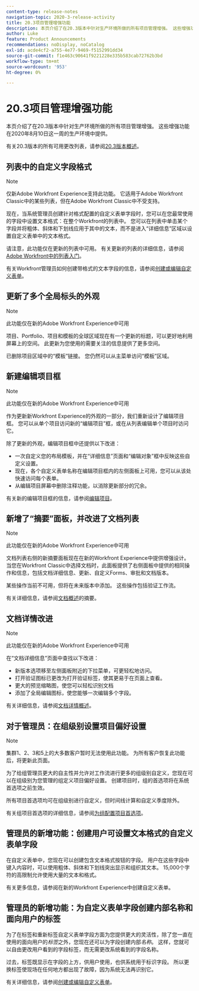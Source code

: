 ```yaml
---
content-type: release-notes
navigation-topic: 2020-3-release-activity
title: 20.3项目管理增强功能
description: 本页介绍了在20.3版本中针对生产环境所做的所有项目管理增强。 这些增强功能在2020年8月10日这一周的生产环境中提供。
author: Luke
feature: Product Announcements
recommendations: noDisplay, noCatalog
exl-id: acde4cf2-a755-4e77-9469-f5152991dd34
source-git-commit: f1e463c90641f9221228e335b583cab72762b3bd
workflow-type: tm+mt
source-wordcount: '953'
ht-degree: 0%

---
```


# 20.3项目管理增强功能

本页介绍了在20.3版本中针对生产环境所做的所有项目管理增强。 这些增强功能在2020年8月10日这一周的生产环境中提供。

有关20.3版本的所有可用更改列表，请参阅[20.3版本概述](../../../product-announcements/product-releases/20.3-release-activity/20-3-release-overview.md)。

## 列表中的自定义字段格式

>[!NOTE]
>
>仅新Adobe Workfront Experience支持此功能。 它适用于Adobe Workfront Classic中的某些列表，但在Adobe Workfront Classic中不受支持。

现在，当系统管理员创建针对格式配置的自定义表单字段时，您可以在您最常使用的字段中设置文本格式：在整个Workfront的列表中。 您可以在列表中单击某个字段并将粗体、斜体和下划线应用于其中的文本，而不是进入“详细信息”区域以设置自定义表单中的文本格式。

请注意，此功能仅在更新的列表中可用。 有关更新的列表的详细信息，请参阅[Adobe Workfront中的列表入门](../../../workfront-basics/navigate-workfront/use-lists/view-items-in-a-list.md)。

有关Workfront管理员如何创建带格式的文本字段的信息，请参阅[创建或编辑自定义表单](../../../administration-and-setup/customize-workfront/create-manage-custom-forms/create-or-edit-a-custom-form.md)。

## 更新了多个全局标头的外观

>[!NOTE]
>
>此功能仅在新的Adobe Workfront Experience中可用

项目、Portfolio、项目和模板的全球区域现在有一个更新的标题，可以更好地利用屏幕上的空间。 此更新为您使用的需要关注的信息提供了更多空间。

已删除项目区域中的“模板”链接。 您仍然可以从主菜单访问“模板”区域。

## 新建编辑项目框

>[!NOTE]
>
>此功能仅在新的Adobe Workfront Experience中可用

作为更新新Workfront Experience的外观的一部分，我们重新设计了编辑项目框。 您可以从单个项目访问新的“编辑项目”框，或在从列表编辑单个项目时访问它。

除了更新的外观，编辑项目框中还提供以下改进：

* 一次自定义您的布局模板，并在“详细信息”页面和“编辑对象”框中反映这些自定义设置。
* 现在，各个自定义表单名称在编辑项目框内的左侧面板上可用，您可以从该处快速访问每个表单。
* 从编辑项目屏幕中删除注释功能，以消除更新部分的冗余。

<!--
<p data-mc-conditions="QuicksilverOrClassic.Draft mode">For information about the new Edit Box box, see "New Edit Object box" (NEW ARTICLE, LINK LATER!!).</p>
-->

有关新的编辑项目框的信息，请参阅[编辑项目](../../../manage-work/projects/manage-projects/edit-projects.md)。

## 新增了“摘要”面板，并改进了文档列表

>[!NOTE]
>
>此功能仅在新的Adobe Workfront Experience中可用

文档列表右侧的新摘要面板现在在新的Workfront Experience中提供增强设计。 当您在Workfront Classic中选择文档时，此面板提供了右侧面板中提供的相同操作和信息，包括文档详细信息、更新、自定义Forms、审批和文档版本。

某些操作当前不可用，但将在未来版本中添加。 这些操作包括验证工作流。

有关详细信息，请参阅[文档概述](../../../documents/managing-documents/summary-for-documents.md)的摘要。

## 文档详情改进

>[!NOTE]
>
>此功能仅在新的Adobe Workfront Experience中可用

在“文档详细信息”页面中查找以下改进：

* 新版本选项移至左侧面板附近的下拉菜单，可更轻松地访问。
* 打开验证图标已更改为打开验证标签，使其更易于在页面上查看。
* 更大的预览缩略图，使您可以轻松识别文档
* 添加了全局编辑图标，使您能够一次编辑多个字段。

有关详细信息，请参阅[文档详情概述](../../../documents/managing-documents/document-details-overview.md)。

## 对于管理员：在组级别设置项目偏好设置

>[!NOTE]
>
>集群1、2、3和5上的大多数客户暂时无法使用此功能。 为所有客户恢复此功能后，将更新此页面。

为了给组管理员更大的自主性并允许对工作流进行更多的组级别自定义，您现在可以在组级别为您管理的组定义项目偏好设置。 创建项目时，组的首选项将在系统首选项之前生效。

所有项目首选项均可在组级别进行自定义，但时间线计算和自定义季度除外。

有关组项目首选项的详细信息，请参阅[为组配置项目首选项](../../../administration-and-setup/manage-groups/create-and-manage-groups/configure-project-preferences-group.md)。

## 管理员的新增功能：创建用户可设置文本格式的自定义表单字段

在自定义表单中，您现在可以创建包含文本格式按钮的字段。 用户在这些字段中键入内容时，可以使用粗体、斜体和下划线突出显示和组织其文本。 15,000个字符的高限制允许使用大量的文本和格式。

有关更多信息，请参阅在新的Workfront Experience中创建自定义表单。

## 管理员的新增功能：为自定义表单字段创建内部名称和面向用户的标签

为了在标签和重新标签自定义表单字段方面为您提供更大的灵活性，除了您一直在使用的面向用户的&#x200B;*标签*&#x200B;之外，您现在还可以为字段创建内部&#x200B;*名称*。 这样，您就可以自由更改用户看到的字段标签，而无需更改系统看到的字段名称。

过去，标签既显示在字段的上方，供用户使用，也供系统用于标识字段。 所以更换标签使现场在任何地方都出现了故障，因为系统无法再识别它。

有关详细信息，请参阅[创建或编辑自定义表单](../../../administration-and-setup/customize-workfront/create-manage-custom-forms/create-or-edit-a-custom-form.md)。

